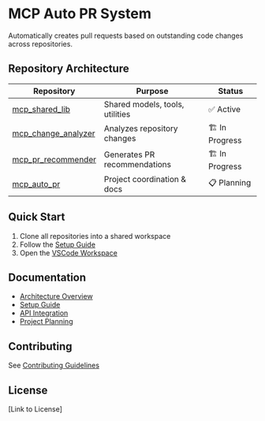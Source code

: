 # MCP Auto PR System

Automatically creates pull requests based on outstanding code changes across repositories.

## Repository Architecture

| Repository | Purpose | Status |
|------------|---------|--------|
| [mcp_shared_lib](https://github.com/manavgup/mcp_shared_lib) | Shared models, tools, utilities | ✅ Active |
| [mcp_change_analyzer](https://github.com/manavgup/mcp_change_analyzer) | Analyzes repository changes | 🏗️ In Progress |
| [mcp_pr_recommender](https://github.com/manavgup/mcp_pr_recommender) | Generates PR recommendations | 🏗️ In Progress |
| [mcp_auto_pr](https://github.com/manavgup/mcp_auto_pr) | Project coordination & docs | 📋 Planning |

## Quick Start

1. Clone all repositories into a shared workspace
2. Follow the [Setup Guide](docs/setup-guide.md)
3. Open the [VSCode Workspace](workspace/mcp-workspace.code-workspace)

## Documentation

- [Architecture Overview](docs/architecture.md)
- [Setup Guide](docs/setup-guide.md)
- [API Integration](docs/api-integration.md)
- [Project Planning](planning/)

## Contributing

See [Contributing Guidelines](CONTRIBUTING.md)

## License

[Link to License]

